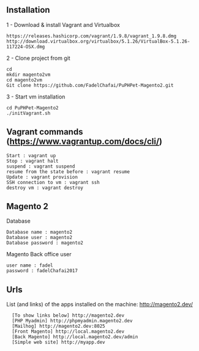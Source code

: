## Installation 


1 - Download & install Vagrant and Virtualbox

```
https://releases.hashicorp.com/vagrant/1.9.8/vagrant_1.9.8.dmg
http://download.virtualbox.org/virtualbox/5.1.26/VirtualBox-5.1.26-117224-OSX.dmg
```

2 - Clone project from git

```Shell
cd
mkdir magento2vm 
cd magento2vm
Git clone https://github.com/FadelChafai/PuPHPet-Magento2.git
```

3 - Start vm installation 
 
```Shell
cd PuPHPet-Magento2
./initVagrant.sh
```

## Vagrant commands (https://www.vagrantup.com/docs/cli/)
```Shell
Start : vagrant up
Stop : vagrant halt
suspend : vagrant suspend
resume from the state before : vagrant resume
Update : vagrant provision
SSH connection to vm : vagrant ssh
destroy vm : vagrant destroy
```
## Magento 2

Database
```
Database name : magento2
Database user : magento2
Database password : magento2
```
Magento Back office user
```
user name : fadel
password : fadelChafai2017
```

## Urls

List (and links) of the apps installed on the machine: http://magento2.dev/
```
  [To show links below] http://magento2.dev
  [PHP Myadmin] http://phpmyadmin.magento2.dev
  [Mailhog] http://magento2.dev:8025
  [Front Magento] http://local.magento2.dev
  [Back Magento] http://local.magento2.dev/admin
  [Simple web site] http://myapp.dev
``` 
